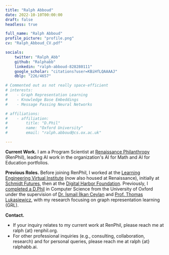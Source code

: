 ```yaml
---
title: "Ralph Abboud"
date: 2022-10-10T00:00:00
draft: false
headless: true

full_name: "Ralph Abboud"
profile_picture: "profile.png"
cv: "Ralph_Abboud_CV.pdf"

socials:
    twitter: "Ralph_Abb"
    github: "Ralphabb"
    linkedin: "ralph-abboud-828280111"
    google_scholar: "citations?user=KBiHfLQAAAAJ"
    dblp: "226/4657"

# Commented out as not really space-efficient
# interests:
#    - Graph Representation Learning
#    - Knowledge Base Embeddings
#    - Message Passing Neural Networks

# affiliations:
#    - affiliation:
#        title: "D.Phil"
#        name: "Oxford University"
#        email: "ralph.abboud@cs.ox.ac.uk"

---
```


**Current Work.** I am a Program Scientist at [Renaissance Philanthropy][1] (RenPhil), leading AI work in the organization's AI for Math and AI for Education portfolios.

**Previous Roles.** Before joining RenPhil, I worked at the [Learning Engineering Virtual Institute][4] (now also housed at Renaissance), initially at [Schmidt Futures][6], then at the [Digital Harbor Foundation][7]. 
Previously, I [completed a D.Phil][5] in Computer Science from the University of Oxford under the supervision of [Dr. İsmail İlkan Ceylan][2] and [Prof. Thomas Lukasiewicz][3], with my research focusing on graph representation learning (GRL). 

**Contact.** 
- If your inquiry relates to my current work at RenPhil, please reach me at ralph {at} renphil.org.
- For other professional inquiries (e.g., consulting, collaboration, research) and for personal queries, please reach me at ralph {at} ralphabb.ai.

[1]: https://www.renaissancephilanthropy.org/
[2]: https://www.cs.ox.ac.uk/people/IsmailIlkan.Ceylan/
[3]: https://www.cs.ox.ac.uk/people/Thomas.Lukasiewicz/
[4]: https://www.learning-engineering-virtual-institute.org/
[5]: https://www.cs.ox.ac.uk/people/ralph.abboud/
[6]: https://www.schmidtfutures.com/
[7]: https://digitalharbor.org/